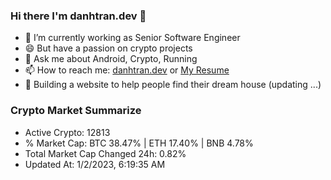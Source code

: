 ### Hi there I'm danhtran.dev 👋

- 🔭 I’m currently working as Senior Software Engineer
- 😄 But have a passion on crypto projects
- 💬 Ask me about Android, Crypto, Running 
- 📫 How to reach me: <a href="https://danhtran.dev" target="_blank">danhtran.dev</a> or <a href="Dan-Resume.pdf" target="_blank">My Resume</a>
- 🌱 Building a website to help people find their dream house (updating ...)

### Crypto Market Summarize
- Active Crypto: 12813
- % Market Cap: BTC 38.47% | ETH 17.40% | BNB 4.78%
- Total Market Cap Changed 24h: 0.82%
- Updated At: 1/2/2023, 6:19:35 AM
